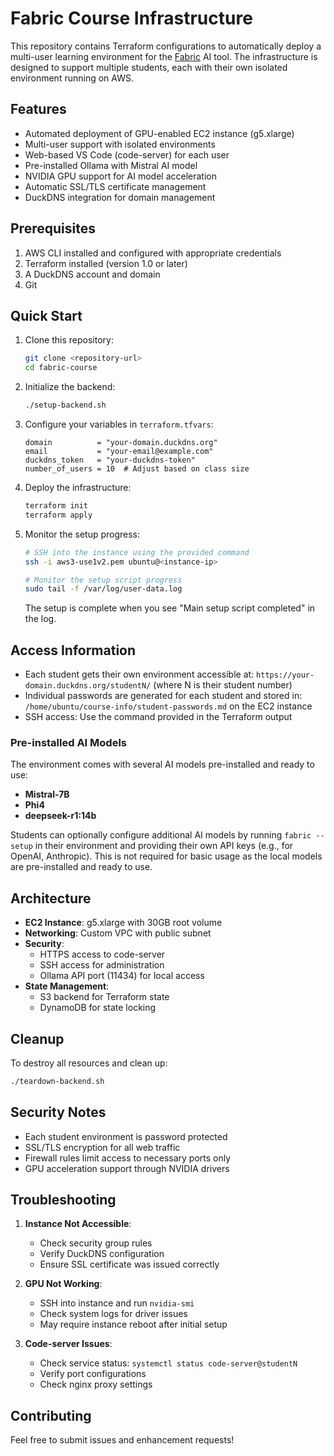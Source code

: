 # Fabric Course Infrastructure

This repository contains Terraform configurations to automatically deploy a multi-user learning environment for the [Fabric](https://github.com/danielmiessler/fabric) AI tool. The infrastructure is designed to support multiple students, each with their own isolated environment running on AWS.

## Features

- Automated deployment of GPU-enabled EC2 instance (g5.xlarge)
- Multi-user support with isolated environments
- Web-based VS Code (code-server) for each user
- Pre-installed Ollama with Mistral AI model
- NVIDIA GPU support for AI model acceleration
- Automatic SSL/TLS certificate management
- DuckDNS integration for domain management

## Prerequisites

1. AWS CLI installed and configured with appropriate credentials
2. Terraform installed (version 1.0 or later)
3. A DuckDNS account and domain
4. Git

## Quick Start

1. Clone this repository:
   ```bash
   git clone <repository-url>
   cd fabric-course
   ```

2. Initialize the backend:
   ```bash
   ./setup-backend.sh
   ```

3. Configure your variables in `terraform.tfvars`:
   ```hcl
   domain          = "your-domain.duckdns.org"
   email           = "your-email@example.com"
   duckdns_token   = "your-duckdns-token"
   number_of_users = 10  # Adjust based on class size
   ```

4. Deploy the infrastructure:
   ```bash
   terraform init
   terraform apply
   ```

5. Monitor the setup progress:
   ```bash
   # SSH into the instance using the provided command
   ssh -i aws3-use1v2.pem ubuntu@<instance-ip>
   
   # Monitor the setup script progress
   sudo tail -f /var/log/user-data.log
   ```
   The setup is complete when you see "Main setup script completed" in the log.

## Access Information

- Each student gets their own environment accessible at:
  `https://your-domain.duckdns.org/studentN/` (where N is their student number)
- Individual passwords are generated for each student and stored in:
  `/home/ubuntu/course-info/student-passwords.md` on the EC2 instance
- SSH access: Use the command provided in the Terraform output

### Pre-installed AI Models

The environment comes with several AI models pre-installed and ready to use:

- **Mistral-7B**
- **Phi4**
- **deepseek-r1:14b**

Students can optionally configure additional AI models by running `fabric --setup` in their environment and providing their own API keys (e.g., for OpenAI, Anthropic). This is not required for basic usage as the local models are pre-installed and ready to use.

## Architecture

- **EC2 Instance**: g5.xlarge with 30GB root volume
- **Networking**: Custom VPC with public subnet
- **Security**: 
  - HTTPS access to code-server
  - SSH access for administration
  - Ollama API port (11434) for local access
- **State Management**: 
  - S3 backend for Terraform state
  - DynamoDB for state locking

## Cleanup

To destroy all resources and clean up:

```bash
./teardown-backend.sh
```

## Security Notes

- Each student environment is password protected
- SSL/TLS encryption for all web traffic
- Firewall rules limit access to necessary ports only
- GPU acceleration support through NVIDIA drivers

## Troubleshooting

1. **Instance Not Accessible**: 
   - Check security group rules
   - Verify DuckDNS configuration
   - Ensure SSL certificate was issued correctly

2. **GPU Not Working**:
   - SSH into instance and run `nvidia-smi`
   - Check system logs for driver issues
   - May require instance reboot after initial setup

3. **Code-server Issues**:
   - Check service status: `systemctl status code-server@studentN`
   - Verify port configurations
   - Check nginx proxy settings

## Contributing

Feel free to submit issues and enhancement requests! 